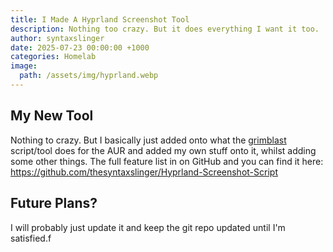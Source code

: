 ```yaml
---
title: I Made A Hyprland Screenshot Tool
description: Nothing too crazy. But it does everything I want it too.
author: syntaxslinger
date: 2025-07-23 00:00:00 +1000
categories: Homelab
image:
  path: /assets/img/hyprland.webp
---
```


## My New Tool
Nothing to crazy. But I basically just added onto what the [grimblast](https://github.com/hyprwm/contrib/tree/main/grimblast) script/tool does for the AUR and added my own stuff onto it, whilst adding some other things. The full feature list in on GitHub and you can find it here: https://github.com/thesyntaxslinger/Hyprland-Screenshot-Script

## Future Plans?
I will probably just update it and keep the git repo updated until I'm satisfied.f
